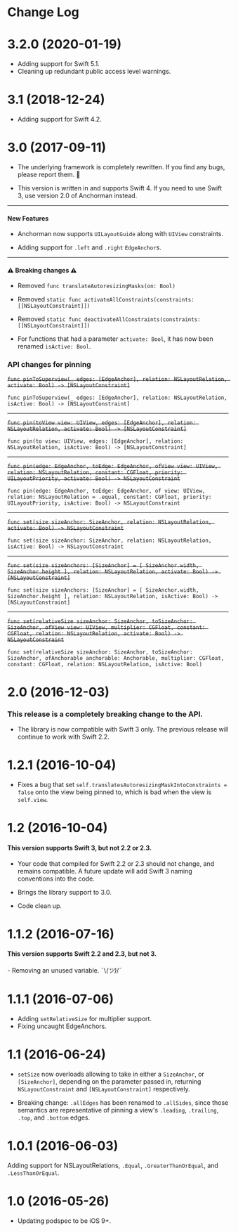 # Change Log

# 3.2.0 (2020-01-19)

- Adding support for Swift 5.1.
- Cleaning up redundant public access level warnings.

# 3.1 (2018-12-24)

- Adding support for Swift 4.2.

# 3.0 (2017-09-11)

- The underlying framework is completely rewritten. If you find any bugs, please report them. 🐛

- This version is written in and supports Swift 4. If you need to use Swift 3, use version 2.0 of Anchorman instead.

---

#### New Features

- Anchorman now supports `UILayoutGuide` along with `UIView` constraints.

- Adding support for `.left` and `.right` `EdgeAnchor`s.

--- 
#### ⚠️ Breaking changes ⚠️

- Removed `func translateAutoresizingMasks(on: Bool)`

- Removed `static func activateAllConstraints(constraints: [[NSLayoutConstraint]])`

- Removed `static func deactivateAllConstraints(constraints: [[NSLayoutConstraint]])`

- For functions that had a parameter `activate: Bool`, it has now been renamed `isActive: Bool`.

### API changes for pinning

~~`func pinToSuperview(_ edges: [EdgeAnchor], relation: NSLayoutRelation, activate: Bool) -> [NSLayoutConstraint]`~~

`func pinToSuperview(_ edges: [EdgeAnchor], relation: NSLayoutRelation, isActive: Bool) -> [NSLayoutConstraint]`

---

~~`func pin(toView view: UIView, edges: [EdgeAnchor], relation: NSLayoutRelation, activate: Bool) -> [NSLayoutConstraint]`~~

`func pin(to view: UIView, edges: [EdgeAnchor], relation: NSLayoutRelation, isActive: Bool) -> [NSLayoutConstraint]`

---

~~`func pin(edge: EdgeAnchor, toEdge: EdgeAnchor, ofView view: UIView, relation: NSLayoutRelation, constant: CGFloat, priority: UILayoutPriority, activate: Bool) -> NSLayoutConstraint`~~

`func pin(edge: EdgeAnchor, toEdge: EdgeAnchor, of view: UIView, relation: NSLayoutRelation = .equal, constant: CGFloat, priority: UILayoutPriority, isActive: Bool) -> NSLayoutConstraint`

---

~~`func set(size sizeAnchor: SizeAnchor, relation: NSLayoutRelation, activate: Bool) -> NSLayoutConstraint`~~

`func set(size sizeAnchor: SizeAnchor, relation: NSLayoutRelation, isActive: Bool) -> NSLayoutConstraint`

---

~~`func set(size sizeAnchors: [SizeAnchor] = [ SizeAnchor.width, SizeAnchor.height ], relation: NSLayoutRelation, activate: Bool) -> [NSLayoutConstraint]`~~

`func set(size sizeAnchors: [SizeAnchor] = [ SizeAnchor.width, SizeAnchor.height ], relation: NSLayoutRelation, isActive: Bool) -> [NSLayoutConstraint]`

---

~~`func set(relativeSize sizeAnchor: SizeAnchor, toSizeAnchor: SizeAnchor, ofView view: UIView, multiplier: CGFloat, constant: CGFloat, relation: NSLayoutRelation, activate: Bool) -> NSLayoutConstraint`~~

`func set(relativeSize sizeAnchor: SizeAnchor, toSizeAnchor: SizeAnchor, ofAnchorable anchorable: Anchorable, multiplier: CGFloat, constant: CGFloat, relation: NSLayoutRelation, isActive: Bool)`

# 2.0 (2016-12-03)

### This release is a completely breaking change to the API.

- The library is now compatible with Swift 3 only. The previous release will continue to work with Swift 2.2.

# 1.2.1 (2016-10-04)

- Fixes a bug that set `self.translatesAutoresizingMaskIntoConstraints = false` onto the view being pinned to, which is bad when the view is `self.view`.


# 1.2 (2016-10-04)

#### This version supports Swift 3, but not 2.2 or 2.3.

- Your code that compiled for Swift 2.2 or 2.3 should not change, and remains compatible. A future update will add Swift 3 naming conventions into the code.

- Brings the library support to 3.0.
- Code clean up.


# 1.1.2 (2016-07-16)

#### This version supports Swift 2.2 and 2.3, but not 3.

- Removing an unused variable. ¯\\_(ツ)_/¯


# 1.1.1 (2016-07-06)

- Adding `setRelativeSize` for multiplier support.
- Fixing uncaught EdgeAnchors.

# 1.1 (2016-06-24)

- `setSize` now overloads allowing to take in either a `SizeAnchor`, or `[SizeAnchor]`, depending on the parameter passed in, returning `NSLayoutConstraint` and `[NSLayoutConstraint]` respectively.

- Breaking change: `.allEdges` has been renamed to `.allSides`, since those semantics are representative of pinning a view's `.leading`, `.trailing`, `.top`, and `.bottom` edges.


# 1.0.1 (2016-06-03)

Adding support for NSLayoutRelations, `.Equal`, `.GreaterThanOrEqual`, and `.LessThanOrEqual`.

# 1.0 (2016-05-26)

- Updating podspec to be iOS 9+.
